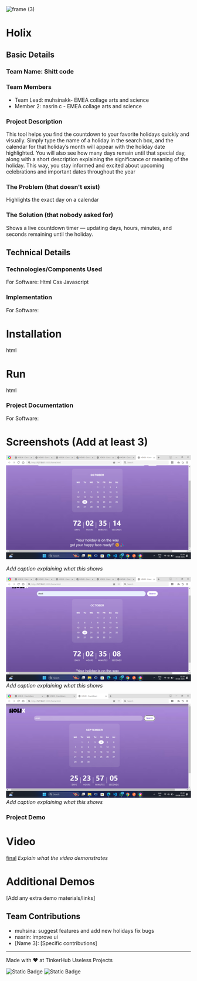 <img width="3188" height="1202" alt="frame (3)" src="https://github.com/user-attachments/assets/517ad8e9-ad22-457d-9538-a9e62d137cd7" />


# Holix


## Basic Details
### Team Name: Shitt code


### Team Members
- Team Lead: muhsinakk- EMEA collage arts and science
- Member 2: nasrin c - EMEA collage arts and science


### Project Description
This tool helps you find the countdown to your favorite holidays quickly and visually. Simply type the name of a holiday in the search box, and the calendar for that holiday’s month will appear with the holiday date highlighted. You will also see how many days remain until that special day, along with a short description explaining the significance or meaning of the holiday. This way, you stay informed and excited about upcoming celebrations and important dates throughout the year

### The Problem (that doesn't exist)
Highlights the exact day on a calendar

### The Solution (that nobody asked for)
Shows a live countdown timer — updating days, hours, minutes, and seconds remaining until the holiday.

## Technical Details
### Technologies/Components Used
For Software:
Html
Css
Javascript



### Implementation
For Software:
# Installation
html

# Run
html

### Project Documentation
For Software:

# Screenshots (Add at least 3)
![Screenshot1](holi1.png)

*Add caption explaining what this shows*

![Screenshot2](holi2.png)
*Add caption explaining what this shows*

![Screenshot3](holi3.png)
*Add caption explaining what this shows*




### Project Demo
# Video
[final](Holix.mp4)
*Explain what the video demonstrates*

# Additional Demos
[Add any extra demo materials/links]

## Team Contributions
- muhsina: suggest features and  add new holidays fix bugs 
- nasrin: improve ui
- [Name 3]: [Specific contributions]

---
Made with ❤️ at TinkerHub Useless Projects 

![Static Badge](https://img.shields.io/badge/TinkerHub-24?color=%23000000&link=https%3A%2F%2Fwww.tinkerhub.org%2F)
![Static Badge](https://img.shields.io/badge/UselessProjects--25-25?link=https%3A%2F%2Fwww.tinkerhub.org%2Fevents%2FQ2Q1TQKX6Q%2FUseless%2520Projects)


